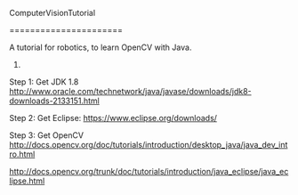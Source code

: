 ComputerVisionTutorial

======================



A tutorial for robotics, to learn OpenCV with Java. 

1. 

Step 1: Get JDK 1.8
http://www.oracle.com/technetwork/java/javase/downloads/jdk8-downloads-2133151.html

Step 2: Get Eclipse:
https://www.eclipse.org/downloads/ 

Step 3: Get OpenCV
http://docs.opencv.org/doc/tutorials/introduction/desktop_java/java_dev_intro.html

http://docs.opencv.org/trunk/doc/tutorials/introduction/java_eclipse/java_eclipse.html
